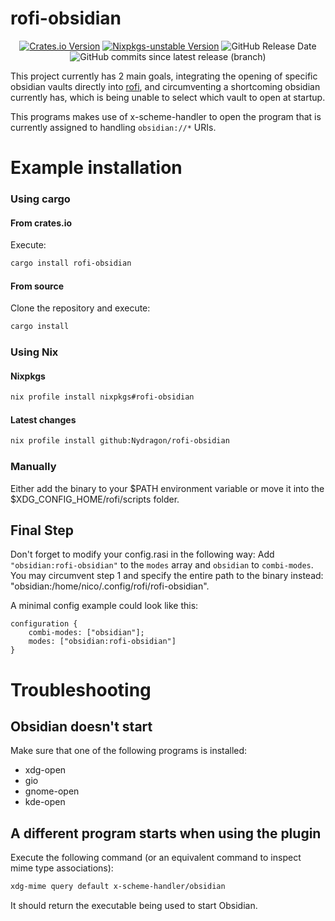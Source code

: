# rofi-obsidian

<div align="center">

[![Crates.io Version](https://img.shields.io/crates/v/rofi-obsidian?style=flat-square&logo=rust)](https://crates.io/crates/rofi-obsidian)
[![Nixpkgs-unstable Version](https://img.shields.io/badge/dynamic/json?url=https%3A%2F%2Fwww.nixhub.io%2Fpackages%2Frofi-obsidian%3F_data%3Droutes%252F_nixhub.packages.%2524pkg._index&query=%24.releases.0.version&prefix=v&style=flat-square&logo=nixos&logoColor=fff&label=nixpkgs-version)](https://search.nixos.org/packages?channel=unstable&show=rofi-obsidian)
![GitHub Release Date](https://img.shields.io/github/release-date/Nydragon/rofi-obsidian?style=flat-square&logo=github)
![GitHub commits since latest release (branch)](https://img.shields.io/github/commits-since/Nydragon/rofi-obsidian/latest?style=flat-square&logo=github)

</div>

This project currently has 2 main goals, integrating the opening of specific obsidian vaults directly into [rofi](https://github.com/davatorium/rofi), and circumventing a shortcoming obsidian currently has, which is being unable to select which vault to open at startup.

This programs makes use of x-scheme-handler to open the program that is currently assigned to handling `obsidian://*` URIs.

# Example installation

### Using cargo

#### From crates.io

Execute:

```sh
cargo install rofi-obsidian
```

#### From source

Clone the repository and execute:

```sh
cargo install
```

### Using Nix

#### Nixpkgs

```sh
nix profile install nixpkgs#rofi-obsidian
```

#### Latest changes

```sh
nix profile install github:Nydragon/rofi-obsidian
```

### Manually

Either add the binary to your $PATH environment variable or move it into the $XDG_CONFIG_HOME/rofi/scripts folder.

## Final Step

Don't forget to modify your config.rasi in the following way:
Add `"obsidian:rofi-obsidian"` to the `modes` array and `obsidian` to `combi-modes`.
You may circumvent step 1 and specify the entire path to the binary instead: "obsidian:/home/nico/.config/rofi/rofi-obsidian".

A minimal config example could look like this:

```rasi
configuration {
    combi-modes: ["obsidian"];
    modes: ["obsidian:rofi-obsidian"]
}
```

# Troubleshooting

## Obsidian doesn't start

Make sure that one of the following programs is installed:

- xdg-open
- gio
- gnome-open
- kde-open

## A different program starts when using the plugin

Execute the following command (or an equivalent command to inspect mime type associations):

```bash
xdg-mime query default x-scheme-handler/obsidian
```

It should return the executable being used to start Obsidian.
